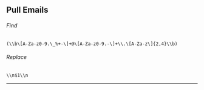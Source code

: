 ## Pull Emails
###### Find
```regex
(\\b\[A-Za-z0-9.\_%+-\]+@\[A-Za-z0-9.-\]+\\.\[A-Za-z\]{2,4}\\b)
```
###### Replace
```regex
\\n$1\\n
```
***